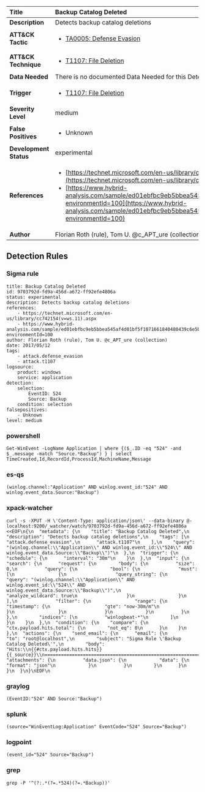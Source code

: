 | Title                    | Backup Catalog Deleted       |
|:-------------------------|:------------------|
| **Description**          | Detects backup catalog deletions |
| **ATT&amp;CK Tactic**    |  <ul><li>[TA0005: Defense Evasion](https://attack.mitre.org/tactics/TA0005)</li></ul>  |
| **ATT&amp;CK Technique** | <ul><li>[T1107: File Deletion](https://attack.mitre.org/techniques/T1107)</li></ul>  |
| **Data Needed**          |  There is no documented Data Needed for this Detection Rule yet  |
| **Trigger**              | <ul><li>[T1107: File Deletion](../Triggers/T1107.md)</li></ul>  |
| **Severity Level**       | medium |
| **False Positives**      | <ul><li>Unknown</li></ul>  |
| **Development Status**   | experimental |
| **References**           | <ul><li>[https://technet.microsoft.com/en-us/library/cc742154(v=ws.11).aspx](https://technet.microsoft.com/en-us/library/cc742154(v=ws.11).aspx)</li><li>[https://www.hybrid-analysis.com/sample/ed01ebfbc9eb5bbea545af4d01bf5f1071661840480439c6e5babe8e080e41aa?environmentId=100](https://www.hybrid-analysis.com/sample/ed01ebfbc9eb5bbea545af4d01bf5f1071661840480439c6e5babe8e080e41aa?environmentId=100)</li></ul>  |
| **Author**               | Florian Roth (rule), Tom U. @c_APT_ure (collection) |


## Detection Rules

### Sigma rule

```
title: Backup Catalog Deleted
id: 9703792d-fd9a-456d-a672-ff92efe4806a
status: experimental
description: Detects backup catalog deletions
references:
    - https://technet.microsoft.com/en-us/library/cc742154(v=ws.11).aspx
    - https://www.hybrid-analysis.com/sample/ed01ebfbc9eb5bbea545af4d01bf5f1071661840480439c6e5babe8e080e41aa?environmentId=100
author: Florian Roth (rule), Tom U. @c_APT_ure (collection)
date: 2017/05/12
tags:
    - attack.defense_evasion
    - attack.t1107
logsource:
    product: windows
    service: application
detection:
    selection:
        EventID: 524
        Source: Backup
    condition: selection
falsepositives:
    - Unknown
level: medium

```





### powershell
    
```
Get-WinEvent -LogName Application | where {($_.ID -eq "524" -and $_.message -match "Source.*Backup") } | select TimeCreated,Id,RecordId,ProcessId,MachineName,Message
```


### es-qs
    
```
(winlog.channel:"Application" AND winlog.event_id:"524" AND winlog.event_data.Source:"Backup")
```


### xpack-watcher
    
```
curl -s -XPUT -H \'Content-Type: application/json\' --data-binary @- localhost:9200/_watcher/watch/9703792d-fd9a-456d-a672-ff92efe4806a <<EOF\n{\n  "metadata": {\n    "title": "Backup Catalog Deleted",\n    "description": "Detects backup catalog deletions",\n    "tags": [\n      "attack.defense_evasion",\n      "attack.t1107"\n    ],\n    "query": "(winlog.channel:\\"Application\\" AND winlog.event_id:\\"524\\" AND winlog.event_data.Source:\\"Backup\\")"\n  },\n  "trigger": {\n    "schedule": {\n      "interval": "30m"\n    }\n  },\n  "input": {\n    "search": {\n      "request": {\n        "body": {\n          "size": 0,\n          "query": {\n            "bool": {\n              "must": [\n                {\n                  "query_string": {\n                    "query": "(winlog.channel:\\"Application\\" AND winlog.event_id:\\"524\\" AND winlog.event_data.Source:\\"Backup\\")",\n                    "analyze_wildcard": true\n                  }\n                }\n              ],\n              "filter": {\n                "range": {\n                  "timestamp": {\n                    "gte": "now-30m/m"\n                  }\n                }\n              }\n            }\n          }\n        },\n        "indices": [\n          "winlogbeat-*"\n        ]\n      }\n    }\n  },\n  "condition": {\n    "compare": {\n      "ctx.payload.hits.total": {\n        "not_eq": 0\n      }\n    }\n  },\n  "actions": {\n    "send_email": {\n      "email": {\n        "to": "root@localhost",\n        "subject": "Sigma Rule \'Backup Catalog Deleted\'",\n        "body": "Hits:\\n{{#ctx.payload.hits.hits}}{{_source}}\\n================================================================================\\n{{/ctx.payload.hits.hits}}",\n        "attachments": {\n          "data.json": {\n            "data": {\n              "format": "json"\n            }\n          }\n        }\n      }\n    }\n  }\n}\nEOF\n
```


### graylog
    
```
(EventID:"524" AND Source:"Backup")
```


### splunk
    
```
(source="WinEventLog:Application" EventCode="524" Source="Backup")
```


### logpoint
    
```
(event_id="524" Source="Backup")
```


### grep
    
```
grep -P '^(?:.*(?=.*524)(?=.*Backup))'
```



